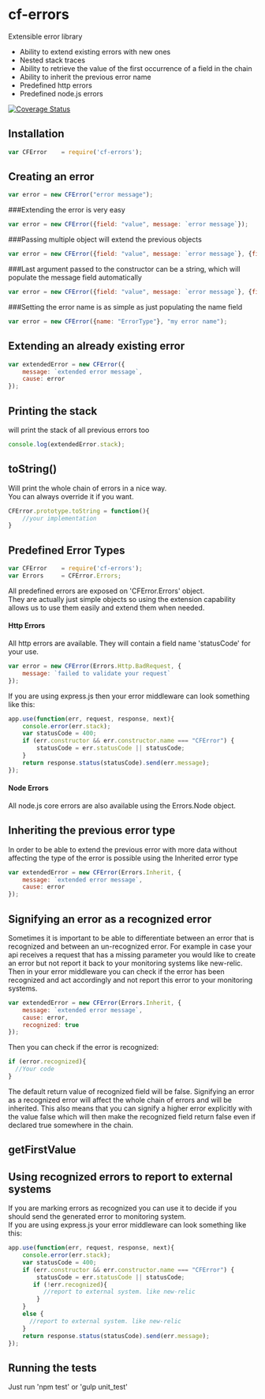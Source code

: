 cf-errors
===========

Extensible error library

* Ability to extend existing errors with new ones
* Nested stack traces
* Ability to retrieve the value of the first occurrence of a field in the chain
* Ability to inherit the previous error name
* Predefined http errors
* Predefined node.js errors

[![Coverage Status](https://coveralls.io/repos/github/codefresh-io/cf-errors/badge.svg?branch=develop)](https://coveralls.io/github/codefresh-io/cf-errors?branch=develop)

## Installation
```javascript
var CFError    = require('cf-errors');
```

## Creating an error
```javascript
var error = new CFError("error message");
```

###Extending the error is very easy
```javascript
var error = new CFError({field: "value", message: `error message`});
```

###Passing multiple object will extend the previous objects
```javascript
var error = new CFError({field: "value", message: `error message`}, {field2: "value"}, {field: "override first value"});
```

###Last argument passed to the constructor can be a string, which will populate the message field automatically
```javascript
var error = new CFError({field: "value", message: `error message`}, {field2: "value"}, "my error message");
```

###Setting the error name is as simple as just populating the name field
```javascript
var error = new CFError({name: "ErrorType"}, "my error name");
```

## Extending an already existing error
```javascript
var extendedError = new CFError({
    message: `extended error message`,
    cause: error
});
```

## Printing the stack
will print the stack of all previous errors too
```javascript
console.log(extendedError.stack);
```

## toString()
Will print the whole chain of errors in a nice way. </br>
You can always override it if you want.
```javascript
CFError.prototype.toString = function(){
    //your implementation
}
```

## Predefined Error Types
```javascript
var CFError    = require('cf-errors');
var Errors     = CFError.Errors;
```
All predefined errors are exposed on 'CFError.Errors' object. </br>
They are actually just simple objects so using the extension capability allows us to use them easily and extend them when needed.
#### Http Errors
All http errors are available.
They will contain a field name 'statusCode' for your use.
```javascript
var error = new CFError(Errors.Http.BadRequest, {
    message: `failed to validate your request`
});
```
If you are using express.js then your error middleware can look something like this:
```javascript
app.use(function(err, request, response, next){
    console.error(err.stack);
    var statusCode = 400;
    if (err.constructor && err.constructor.name === "CFError") {
        statusCode = err.statusCode || statusCode;
    }
    return response.status(statusCode).send(err.message);
});
```
#### Node Errors
All node.js core errors are also available using the Errors.Node object.

## Inheriting the previous error type
In order to be able to extend the previous error with more data without affecting the type of the error is possible using the Inherited error type
```javascript
var extendedError = new CFError(Errors.Inherit, {
    message: `extended error message`,
    cause: error
});
```

## Signifying an error as a recognized error
Sometimes it is important to be able to differentiate between an error that is recognized and between an un-recognized error.
For example in case your api receives a request that has a missing parameter you would like to create an error but not report it back to your monitoring systems like new-relic.
Then in your error middleware you can check if the error has been recognized and act accordingly and not report this error to your monitoring systems.
```javascript
var extendedError = new CFError(Errors.Inherit, {
    message: `extended error message`,
    cause: error,
    recognized: true
});
```
Then you can check if the error is recognized:
```javascript
if (error.recognized){
  //Your code
}
```
The default return value of recognized field will be false.
Signifying an error as a recognized error will affect the whole chain of errors and will be inherited.
This also means that you can signify a higher error explicitly with the value false which will then make the recognized field return false even if declared true somewhere in the chain.

## getFirstValue

## Using recognized errors to report to external systems
If you are marking errors as recognized you can use it to decide if you should send the generated error to monitoring system. <br/>
If you are using express.js your error middleware can look something like this:
```javascript
app.use(function(err, request, response, next){
    console.error(err.stack);
    var statusCode = 400;
    if (err.constructor && err.constructor.name === "CFError") { 
        statusCode = err.statusCode || statusCode;
       if (!err.recognized){
          //report to external system. like new-relic
        }
    }
    else {
      //report to external system. like new-relic
    }
    return response.status(statusCode).send(err.message);
});
```

## Running the tests
Just run 'npm test' or 'gulp unit_test'

